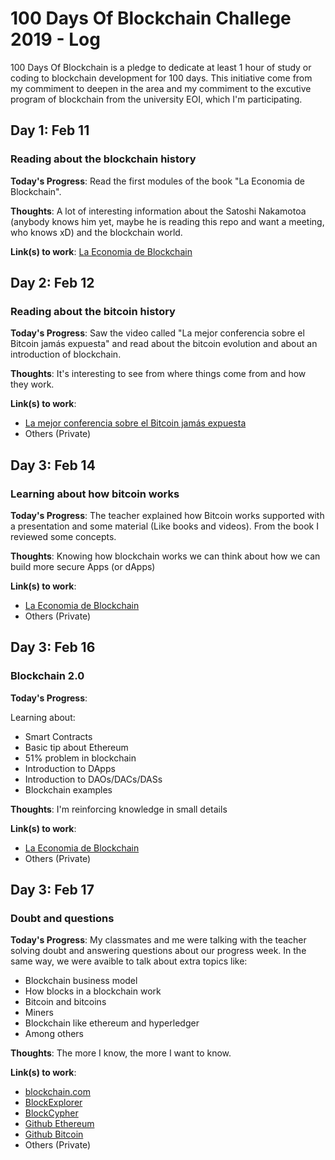 # 100 Days Of Blockchain Challege 2019 - Log 
100 Days Of Blockchain is a pledge to dedicate at least 1 hour of study or coding to blockchain development for 100 days. This initiative come from my commiment to deepen in the area and my commiment to the excutive program of blockchain from the university EOI, which I'm participating. 

## Day 1: Feb 11

### Reading about the blockchain history

**Today's Progress**: Read the first modules of the book "La Economia de Blockchain".

**Thoughts**: A lot of interesting information about the Satoshi Nakamotoa (anybody knows him yet, maybe he is reading this repo and want a meeting, who knows xD) and the blockchain world. 

**Link(s) to work**: [La Economia de Blockchain](https://www.amazon.es/econom%C3%ADa-blockchain-modelos-negocio-nueva-ebook/dp/B01D03T220)

## Day 2: Feb 12

### Reading about the bitcoin history

**Today's Progress**: Saw the video called "La mejor conferencia sobre el Bitcoin jamás expuesta" and read about the bitcoin evolution and about an introduction of blockchain.

**Thoughts**: It's interesting to see from where things come from and how they work.  

**Link(s) to work**: 
- [La mejor conferencia sobre el Bitcoin jamás expuesta](https://www.youtube.com/watch?v=gQG_d8l2yEA&feature=youtu.be)
- Others (Private)

## Day 3: Feb 14

### Learning about how bitcoin works

**Today's Progress**: The teacher explained how Bitcoin works supported with a presentation and some material (Like books and videos). From the book I reviewed some concepts.  

**Thoughts**: Knowing how blockchain works we can think about how we can build more secure Apps (or dApps)

**Link(s) to work**: 
- [La Economia de Blockchain](https://www.amazon.es/econom%C3%ADa-blockchain-modelos-negocio-nueva-ebook/dp/B01D03T220)
- Others (Private)

## Day 3: Feb 16

### Blockchain 2.0

**Today's Progress**: 

Learning about:
- Smart Contracts
- Basic tip about Ethereum
- 51% problem in blockchain
- Introduction to DApps
- Introduction to DAOs/DACs/DASs
- Blockchain examples

**Thoughts**: I'm reinforcing knowledge in small details

**Link(s) to work**: 
- [La Economia de Blockchain](https://www.amazon.es/econom%C3%ADa-blockchain-modelos-negocio-nueva-ebook/dp/B01D03T220)
- Others (Private)

## Day 3: Feb 17

### Doubt and questions

**Today's Progress**: My classmates and me were talking with the teacher solving doubt and answering questions about our progress week. In the same way, we were avaible to talk about extra topics like:

- Blockchain business model
- How blocks in a blockchain work
- Bitcoin and bitcoins
- Miners
- Blockchain like ethereum and hyperledger
- Among others 

**Thoughts**: The more I know, the more I want to know. 

**Link(s) to work**: 

- [blockchain.com](https://www.blockchain.com/)
- [BlockExplorer](https://blockexplorer.com/)
- [BlockCypher](https://www.blockcypher.com/)
- [Github Ethereum](https://github.com/ethereum)
- [Github Bitcoin](https://github.com/bitcoin)
- Others (Private)
